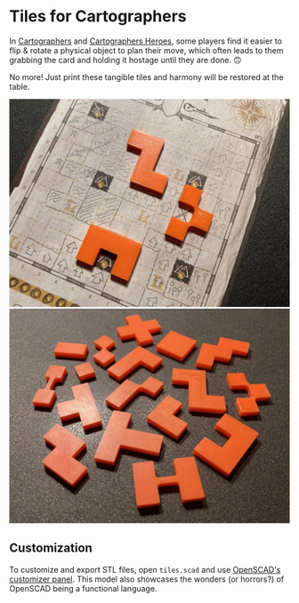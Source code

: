 # Tiles for Cartographers
In [Cartographers](https://boardgamegeek.com/boardgame/263918/cartographers) and [Cartographers Heroes](https://boardgamegeek.com/boardgame/315767/cartographers-heroes), some players find it easier to flip & rotate a physical object to plan their move, which often leads to them grabbing the card and holding it hostage until they are done. 🙃

No more! Just print these tangible tiles and harmony will be restored at the table.

![](docs/tiles.webp)
![](docs/tiles2.webp)

## Customization
To customize and export STL files, open `tiles.scad` and use [OpenSCAD's customizer panel](https://en.wikibooks.org/wiki/OpenSCAD_User_Manual/Customizer#Activation_of_Customizer_panel).
This model also showcases the wonders (or horrors?) of OpenSCAD being a functional language.
